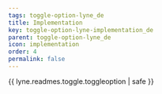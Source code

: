 ```yaml
---
tags: toggle-option-lyne_de
title: Implementation
key: toggle-option-lyne-implementation_de
parent: toggle-option-lyne_de
icon: implementation
order: 4
permalink: false  
---
```

{{ lyne.readmes.toggle.toggleoption | safe }}


